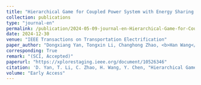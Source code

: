```yaml
---
title: "Hierarchical Game for Coupled Power System with Energy Sharing and Transportation System"
collection: publications
type: "journal-en"
permalink: /publication/2024-05-09-journal-en-Hierarchical-Game-for-Coupled-Power-System-with-Energy-Sharing-and-Transportation-System
date: 2024-12-30
venue: "IEEE Transactions on Transportation Electrification"
paper_author: "Dongxiang Yan, Tongxin Li, Changhong Zhao, <b>Han Wang</b>, Yue Chen"
corresponding: True
remark: "(SCI, Accepted)"
paperurl: "https://xplorestaging.ieee.org/document/10526346"
citation: 'D. Yan, T. Li, C. Zhao, H. Wang, Y. Chen, "Hierarchical Game for Coupled Power System with Energy Sharing and Transportation System," <i>IEEE Transactions on Transportation Electrification</i>, Early Access, 2024.'
volume: "Early Access"
---
```

